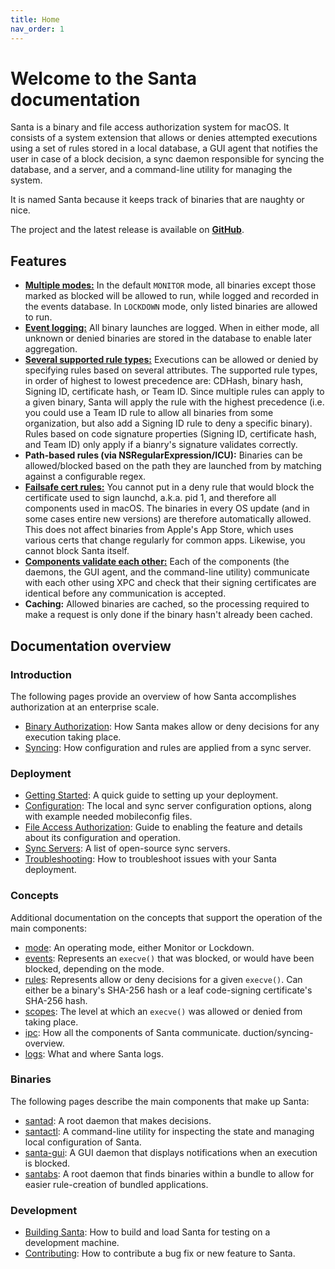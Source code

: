 ```yaml
---
title: Home
nav_order: 1
---
```


# Welcome to the Santa documentation

Santa is a binary and file access authorization system for macOS. It consists of a system extension that allows or denies attempted executions using a set of rules stored in a local database, a GUI agent that notifies the user in case of a block decision, a sync daemon responsible for syncing the database, and a server, and a command-line utility for managing the system.

It is named Santa because it keeps track of binaries that are naughty or nice.

The project and the latest release is available on [**GitHub**](https://github.com/google/santa).

## Features

* [**Multiple modes:**](concepts/mode.md) In the default `MONITOR` mode, all binaries except those marked as blocked will be allowed to run, while logged and recorded in the events database. In `LOCKDOWN` mode, only listed binaries are allowed to run.
* [**Event logging:**](concepts/events.md) All binary launches are logged. When in either mode, all unknown or denied binaries are stored in the database to enable later aggregation.
* [**Several supported rule types:**](concepts/rules.md) Executions can be allowed or denied by specifying rules based on several attributes. The supported rule types, in order of highest to lowest precedence are: CDHash, binary hash, Signing ID, certificate hash, or Team ID. Since multiple rules can apply to a given binary, Santa will apply the rule with the highest precedence (i.e. you could use a Team ID rule to allow all binaries from some organization, but also add a Signing ID rule to deny a specific binary). Rules based on code signature properties (Signing ID, certificate hash, and Team ID) only apply if a bianry's signature validates correctly.
* **Path-based rules (via NSRegularExpression/ICU):** Binaries can be allowed/blocked based on the path they are launched from by matching against a configurable regex.
* [**Failsafe cert rules:**](concepts/rules.md#built-in-rules) You cannot put in a deny rule that would block the certificate used to sign launchd, a.k.a. pid 1, and therefore all components used in macOS. The binaries in every OS update (and in some cases entire new versions) are therefore automatically allowed. This does not affect binaries from Apple's App Store, which uses various certs that change regularly for common apps. Likewise, you cannot block Santa itself.
* [**Components validate each other:**](binaries/index.md) Each of the components (the daemons, the GUI agent, and the command-line utility) communicate with each other using XPC and check that their signing certificates are identical before any communication is accepted.
* **Caching:** Allowed binaries are cached, so the processing required to make a request is only done if the binary hasn't already been cached.

## Documentation overview

### Introduction

The following pages provide an overview of how Santa accomplishes authorization at an enterprise scale.

* [Binary Authorization](introduction/binary-authorization-overview.md): How Santa makes allow or deny decisions for any execution taking place.
* [Syncing](introduction/syncing-overview.md): How configuration and rules are applied from a sync server.

### Deployment

* [Getting Started](deployment/getting-started.md): A quick guide to setting up your deployment.
* [Configuration](deployment/configuration.md): The local and sync server configuration options, along with example needed mobileconfig files.
* [File Access Authorization](deployment/file-access-auth.md): Guide to enabling the feature and details about its configuration and operation.
* [Sync Servers](deployment/sync-servers.md): A list of open-source sync servers.
* [Troubleshooting](deployment/troubleshooting.md): How to troubleshoot issues with your Santa deployment.

### Concepts

Additional documentation on the concepts that support the operation of the main components:

* [mode](concepts/mode.md): An operating mode, either Monitor or Lockdown.
* [events](concepts/events.md): Represents an `execve()` that was blocked, or would have been blocked, depending on the mode.
* [rules](concepts/rules.md): Represents allow or deny decisions for a given `execve()`. Can either be a binary's SHA-256 hash or a leaf code-signing certificate's SHA-256 hash.
* [scopes](concepts/scopes.md): The level at which an `execve()` was allowed or denied from taking place.
* [ipc](concepts/ipc.md): How all the components of Santa communicate.
  duction/syncing-overview.
* [logs](concepts/logs.md): What and where Santa logs.

### Binaries

The following pages describe the main components that make up Santa:

* [santad](binaries/santad.md): A root daemon that makes decisions.
* [santactl](binaries/santactl.md): A command-line utility for inspecting the state and managing local configuration of Santa.
* [santa-gui](binaries/santa-gui.md): A GUI daemon that displays notifications when an execution is blocked.
* [santabs](binaries/santabs.md): A root daemon that finds binaries within a bundle to allow for easier rule-creation of bundled applications.

### Development

* [Building Santa](development/building.md): How to build and load Santa for testing on a development machine.
* [Contributing](development/contributing.md): How to contribute a bug fix or new feature to Santa.
